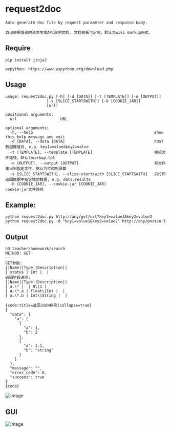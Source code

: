 # request2doc

    Auto generate doc file by request parameter and response body. 
    
    自动根据发送的请求生成API说明文档. 文档模板可定制，默认为wiki markup格式.

## Require
    
    pip install jinja2
    
    wxpython: https://www.wxpython.org/download.php

## Usage

    usage: request2doc.py [-h] [-d [DATA]] [-t [TEMPLATE]] [-o [OUTPUT]]
                      [-s [SLICE_STARTSWITH]] [-b [COOKIE_JAR]]
                      [url]

    positional arguments:
      url                   URL
    
    optional arguments:
      -h, --help                                                     show this help message and exit
      -d [DATA], --data [DATA]                                       POST数据键值对, e.g. key1=value&key2=value
      -t [TEMPLATE], --template [TEMPLATE]                           模板文件路径，默认为markup.tpl
      -o [OUTPUT], --output [OUTPUT]                                 将文件输出到指定文件，默认为打印到屏幕
      -s [SLICE_STARTSWITH], --slice-startswith [SLICE_STARTSWITH]   只打印返回数据中指定域的数据, e.g. data.results
      -b [COOKIE_JAR], --cookie-jar [COOKIE_JAR]                     cookie-jar文件路径

## Example:

    python request2doc.py http://any/get/url?key1=value1&key2=value2
    python request2doc.py -d "key1=value1&key2=value2" http://any/post/url

## Output
    h3.teacher/homework/search
    METHOD: GET
    ----
    GET参数:
    ||Name||Type||Description||
    | status | Int |  |
    返回字段说明:
    ||Name||Type||Description||
    | a.\* |  | 0\|1 |
    | a.\*.a | Float\|Int |  |
    | a.\*.b | Int\|String |  |
    
    {code:title=返回JSON样例|collapse=true}
    {
      "data": {
        "a": [
          {
            "a": 1, 
            "b": 2
          }, 
          {
            "a": 1.1, 
            "b": "string"
          }
        ]
      }, 
      "message": "", 
      "error_code": 0, 
      "success": true
    }
    {code}
![image](https://raw.githubusercontent.com/kong-lo/request2doc/master/resource/markup_example.png)
   

## GUI
![image](https://raw.githubusercontent.com/kong-lo/request2doc/master/resource/gui_example.png)
    
